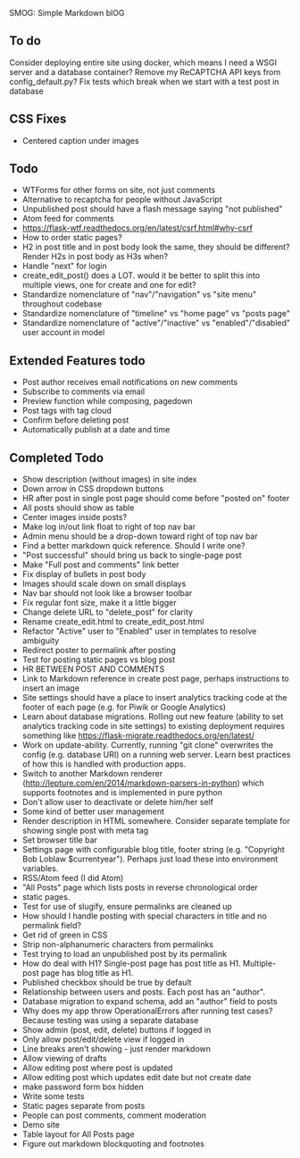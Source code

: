 SMOG: Simple Markdown blOG

## To do
Consider deploying entire site using docker, which means I need a WSGI server and a database container?
Remove my ReCAPTCHA API keys from config_default.py?
Fix tests which break when we start with a test post in database

## CSS Fixes
- Centered caption under images

## Todo
- WTForms for other forms on site, not just comments
- Alternative to recaptcha for people without JavaScript
- Unpublished post should have a flash message saying "not published"
- Atom feed for comments
- https://flask-wtf.readthedocs.org/en/latest/csrf.html#why-csrf
- How to order static pages?
- H2 in post title and in post body look the same, they should be different? Render H2s in post body as H3s when?
- Handle "next" for login
- create_edit_post() does a LOT. would it be better to split this into multiple views, one for create and one for edit?
- Standardize nomenclature of "nav"/"navigation" vs "site menu" throughout codebase
- Standardize nomenclature of "timeline" vs "home page" vs "posts page"
- Standardize nomenclature of "active"/"inactive" vs "enabled"/"disabled" user account in model

## Extended Features todo
- Post author receives email notifications on new comments
- Subscribe to comments via email
- Preview function while composing, pagedown
- Post tags with tag cloud
- Confirm before deleting post
- Automatically publish at a date and time

## Completed Todo
- Show description (without images) in site index
- Down arrow in CSS dropdown buttons
- HR after post in single post page should come before "posted on" footer
- All posts should show as table
- Center images inside posts?
- Make log in/out link float to right of top nav bar
- Admin menu should be a drop-down toward right of top nav bar
- Find a better markdown quick reference. Should I write one?
- "Post successful" should bring us back to single-page post
- Make "Full post and comments" link better
- Fix display of bullets in post body
- Images should scale down on small displays
- Nav bar should not look like a browser toolbar
- Fix regular font size, make it a little bigger
- Change delete URL to "delete_post" for clarity
- Rename create_edit.html to create_edit_post.html
- Refactor "Active" user to "Enabled" user in templates to resolve ambiguity
- Redirect poster to permalink after posting
- Test for posting static pages vs blog post
- HR BETWEEN POST AND COMMENTS
- Link to Markdown reference in create post page, perhaps instructions to insert an image
- Site settings should have a place to insert analytics tracking code at the footer of each page (e.g. for Piwik or Google Analytics)
- Learn about database migrations. Rolling out new feature (ability to set analytics tracking code in site settings) to existing deployment requires something like https://flask-migrate.readthedocs.org/en/latest/
- Work on update-ability. Currently, running "git clone" overwrites the config (e.g. database URI) on a running web server. Learn best practices of how this is handled with production apps.
- Switch to another Markdown renderer (http://lepture.com/en/2014/markdown-parsers-in-python) which supports footnotes and is implemented in pure python
- Don't allow user to deactivate or delete him/her self
- Some kind of better user management
- Render description in HTML somewhere. Consider separate template for showing single post with meta tag
- Set browser title bar
- Settings page with configurable blog title, footer string (e.g. "Copyright Bob Loblaw $currentyear"). Perhaps just load these into environment variables.
- RSS/Atom feed (I did Atom)
- "All Posts" page which lists posts in reverse chronological order
- static pages.
- Test for use of slugify, ensure permalinks are cleaned up
- How should I handle posting with special characters in title and no permalink field?
- Get rid of green in CSS
- Strip non-alphanumeric characters from permalinks
- Test trying to load an unpublished post by its permalink
- How do deal with H1? Single-post page has post title as H1. Multiple-post page has blog title as H1.
- Published checkbox should be true by default
- Relationship between users and posts. Each post has an "author".
- Database migration to expand schema, add an "author" field to posts
- Why does my app throw OperationalErrors after running test cases? Because testing was using a separate database
- Show admin (post, edit, delete) buttons if logged in
- Only allow post/edit/delete view if logged in
- Line breaks aren't showing - just render markdown
- Allow viewing of drafts
- Allow editing post where post is updated
- Allow editing post which updates edit date but not create date
- make password form box hidden
- Write some tests
- Static pages separate from posts
- People can post comments, comment moderation
- Demo site
- Table layout for All Posts page
- Figure out markdown blockquoting and footnotes